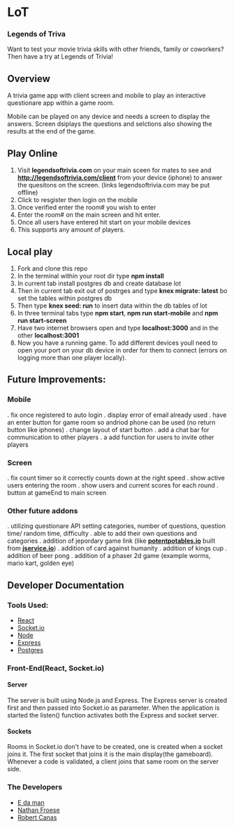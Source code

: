 # LoT
### Legends of Triva

Want to test your movie trivia skills with other friends, family or coworkers? Then have a try at Legends of Trivia! 

## Overview
A trivia game app with client screen and mobile to play an interactive questionare app within a game room.

Mobile can be played on any device and needs a screen to display the answers.
Screen dsiplays the questions and selctions also showing the results at the end of the game.

## Play Online
1. Visit **legendsoftrivia.com** on your main sceen for mates to see and **http://legendsoftrivia.com/client** from your device (iphone) to answer the quesitons on the screen. (links legendsoftrivia.com may be put offline)
2. Click to resgister then login on the mobile
3. Once verified enter the room# you wish to enter
4. Enter the room# on the main screen and hit enter.
5. Once all users have entered hit start on your mobile devices
6. This supports any amount of players.

## Local play
1. Fork and clone this repo
2. In the terminal within your root dir type **npm install**
3. In current tab install postgres db and create database lot
4. Then in current tab exit out of postrges and type **knex migrate: latest** bo set the tables within postgres db
5. Then type **knex seed: run** to insert data within the db tables of lot
6. In three terminal tabs type **npm start**, **npm run start-mobile** and **npm run start-screen**
7. Have two internet browsers open and type **localhost:3000** and in the other **localhost:3001**
8. Now you have a running game. To add different devices youll need to open your port on your db device in order for them to connect (errors on logging more than one player locally). 

## Future Improvements:
### Mobile
. fix once registered to auto login
. display error of email already used
. have an enter button for game room so andriod phone can be used (no return button like iphones)
. change layout of start button
. add a chat bar for communication to other players
. a add function for users to invite other players
### Screen
. fix count timer so it correctly counts down at the right speed
. show active users entering the room
. show users and current scores for each round
. button at gameEnd to main screen

### Other future addons
. utilizing questionare API setting categories, number of questions, question time/ random time, difficulty
. able to add their own questions and categories
. addition of jepordary game link (like **[potentpotables.io](http://potentpotables.io)** built from **[jservice.io](http://jservice.io/)**)
. addition of card against humanity
. addition of kings cup
. addition of beer pong
. addition of a phaser 2d game (example worms, mario kart, golden eye)

## Developer Documentation

### Tools Used:
* [React](https://facebook.github.io/react/)
* [Socket.io](http://socket.io/)
* [Node](https://nodejs.org/en/)
* [Express](http://expressjs.com/)
* [Postgres](https://www.postgresql.org/)

### Front-End(React, Socket.io)

#### Server
The server is built using Node.js and Express. The Express server is created first and then passed into Socket.io as parameter. When the application is started the listen() function activates both the Express and socket server.

#### Sockets
Rooms in Socket.io don't have to be created, one is created when a socket joins it. The first socket that joins it is the main display(the gameboard). Whenever a code is validated, a client joins that same room on the server side.

### The Developers
* [E da man](https://github.com/opt1x)
* [Nathan Froese](https://github.com/Frosty21)
* [Robert Canas](https://github.com/RobertCanas)
